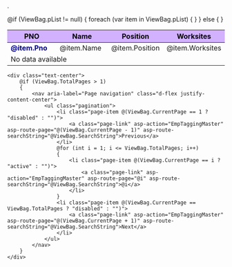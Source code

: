 .
<div class="col-md-12">
    <table class="table table-bordered" id="myTable">
        <thead class="table" style="background-color: #d2b1ff;color: #000000;">
            <tr>
                <th width="25%">PNO</th>
                <th width="25%">Name</th>
                <th width="25%">Position</th>
                <th width="25%">Worksites</th>
            </tr>
        </thead>
        <tbody>
            @if (ViewBag.pList != null)
            {
                foreach (var item in ViewBag.pList)
                {
                    <tr>
                        <td>
                            <a href="javascript:void(0);" data-id="@item.Pno" class="OpenFilledForm btn gridbtn" 
                               style="text-decoration:none;background-color:#ffffff;font-weight:bolder;color:darkblue;">
                                @item.Pno
                            </a>
                        </td>
                        <td>@item.Name</td>
                        <td>@item.Position</td>
                        <td>@item.Worksites</td>
                    </tr>
                }
            }
            else
            {
                <tr>
                    <td colspan="4">No data available</td>
                </tr>
            }
        </tbody>
    </table>

    <div class="text-center">
        @if (ViewBag.TotalPages > 1)
        {
            <nav aria-label="Page navigation" class="d-flex justify-content-center">
                <ul class="pagination">
                    <li class="page-item @(ViewBag.CurrentPage == 1 ? "disabled" : "")">
                        <a class="page-link" asp-action="EmpTaggingMaster" asp-route-page="@(ViewBag.CurrentPage - 1)" asp-route-searchString="@ViewBag.SearchString">Previous</a>
                    </li>
                    @for (int i = 1; i <= ViewBag.TotalPages; i++)
                    {
                        <li class="page-item @(ViewBag.CurrentPage == i ? "active" : "")">
                            <a class="page-link" asp-action="EmpTaggingMaster" asp-route-page="@i" asp-route-searchString="@ViewBag.SearchString">@i</a>
                        </li>
                    }
                    <li class="page-item @(ViewBag.CurrentPage == ViewBag.TotalPages ? "disabled" : "")">
                        <a class="page-link" asp-action="EmpTaggingMaster" asp-route-page="@(ViewBag.CurrentPage + 1)" asp-route-searchString="@ViewBag.SearchString">Next</a>
                    </li>
                </ul>
            </nav>
        }
    </div>
</div>
